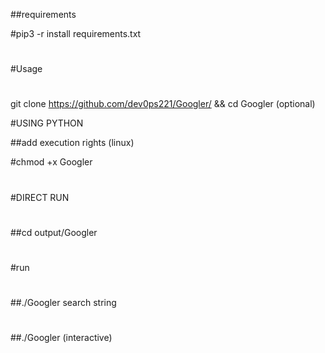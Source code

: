 ##requirements

#pip3 -r install requirements.txt

#
#Usage 
#
git clone https://github.com/dev0ps221/Googler/ && cd Googler (optional)


#USING PYTHON

##add execution rights (linux)

#chmod +x Googler 
#
#DIRECT RUN
#
##cd output/Googler

#
#run
#

##./Googler search string
#
##./Googler (interactive)

#
